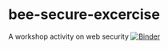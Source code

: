# bee-secure-excercise
A workshop activity on web security
[![Binder](https://mybinder.org/badge_logo.svg)](https://mybinder.org/v2/gh/JamesShaker/bee-secure-excercise/HEAD?labpath=SecurityWorkshop.ipynb)
